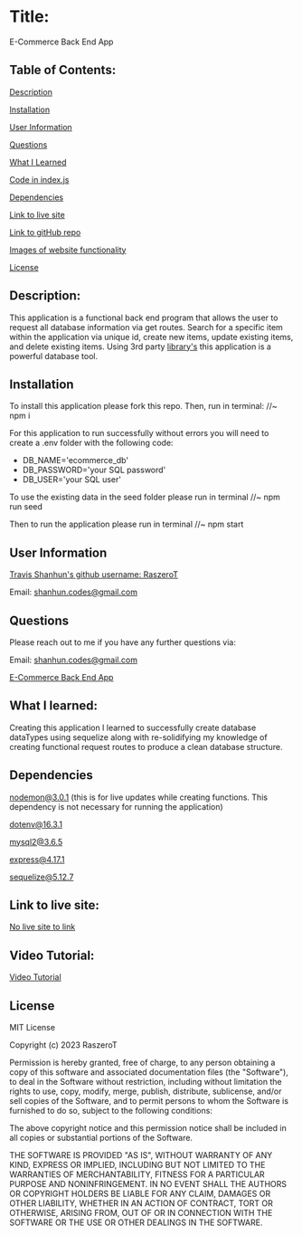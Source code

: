 # Title:

E-Commerce Back End App

## Table of Contents:

[Description](#description)

[Installation](#installation)

[User Information](#user-information)

[Questions](#questions)

[What I Learned](#what-i-learned)

[Code in index.js](#code-in-javascript)

[Dependencies](#dependencies)

[Link to live site](#link-to-live-site)

[Link to gitHub repo](#link-to-github-repository)

[Images of website functionality](#images-of-webpage-functionality)

[License](#license)


## Description:

This application is a functional back end program that allows the user to request all database information via get routes. Search for a specific item within the application via unique id, create new items, update existing items, and delete existing items. Using 3rd party [library's](#dependencies) this application is a powerful database tool.

## Installation

To install this application please fork this repo. Then, run in terminal: 
//~ npm i

For this application to run successfully without errors you will need to create a .env folder with the following code:

* DB_NAME='ecommerce_db'
* DB_PASSWORD='your SQL password'
* DB_USER='your SQL user'

To use the existing data in the seed folder please run in terminal //~ npm run seed

Then to run the application please run in terminal //~ npm start

## User Information

<a href='https://github.com/RaszeroT'> Travis Shanhun's github username: RaszeroT</a>

Email: shanhun.codes@gmail.com

## Questions

Please reach out to me if you have any further questions via:

Email: shanhun.codes@gmail.com

<a href='https://github.com/RaszeroT/E-Commerce-Back-End'>E-Commerce Back End App</a>

## What I learned:

Creating this application I learned to successfully create database dataTypes using sequelize along with re-solidifying my knowledge of creating functional request routes to produce a clean database structure.

## Dependencies 

nodemon@3.0.1 (this is for live updates while creating functions. This dependency is not necessary for running the application)

dotenv@16.3.1

mysql2@3.6.5

express@4.17.1

sequelize@5.12.7

## Link to live site:

<a href="N/A">No live site to link</a>

## Video Tutorial:

<a href='https://drive.google.com/file/d/183UaZ_c_OOeEIfHtN_Gm2FA3nkRUSVfs/view'>Video Tutorial</a>

## License

MIT License

Copyright (c) 2023 RaszeroT

Permission is hereby granted, free of charge, to any person obtaining a copy
of this software and associated documentation files (the "Software"), to deal
in the Software without restriction, including without limitation the rights
to use, copy, modify, merge, publish, distribute, sublicense, and/or sell
copies of the Software, and to permit persons to whom the Software is
furnished to do so, subject to the following conditions:

The above copyright notice and this permission notice shall be included in all
copies or substantial portions of the Software.

THE SOFTWARE IS PROVIDED "AS IS", WITHOUT WARRANTY OF ANY KIND, EXPRESS OR
IMPLIED, INCLUDING BUT NOT LIMITED TO THE WARRANTIES OF MERCHANTABILITY,
FITNESS FOR A PARTICULAR PURPOSE AND NONINFRINGEMENT. IN NO EVENT SHALL THE
AUTHORS OR COPYRIGHT HOLDERS BE LIABLE FOR ANY CLAIM, DAMAGES OR OTHER
LIABILITY, WHETHER IN AN ACTION OF CONTRACT, TORT OR OTHERWISE, ARISING FROM,
OUT OF OR IN CONNECTION WITH THE SOFTWARE OR THE USE OR OTHER DEALINGS IN THE
SOFTWARE.